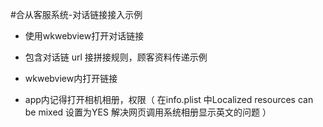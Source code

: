 #合从客服系统-对话链接接入示例

- 使用wkwebview打开对话链接

- 包含对话链 url 接拼接规则，顾客资料传递示例

- wkwebview内打开链接

- app内记得打开相机相册，权限（ 在info.plist 中Localized resources can be mixed 设置为YES 解决网页调用系统相册显示英文的问题 ）



